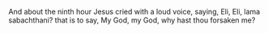 And about the ninth hour Jesus cried with a loud voice, saying, Eli, Eli, lama sabachthani? that is to say, My God, my God, why hast thou forsaken me?

